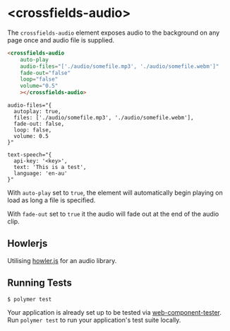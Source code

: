 # \<crossfields-audio\>

The `crossfields-audio` element exposes audio to the background on any page once and audio file is supplied.

```html
<crossfields-audio
    auto-play
    audio-files="['./audio/somefile.mp3', './audio/somefile.webm']"
    fade-out="false"
    loop="false"
    volume="0.5"
    ></crossfields-audio>
```

```
audio-files="{
  autoplay: true,
  files: ['./audio/somefile.mp3', './audio/somefile.webm'],
  fade-out: false,
  loop: false,
  volume: 0.5
}"
```

```
text-speech="{
  api-key: '<key>',
  text: 'This is a test',
  language: 'en-au'
}"
```

With `auto-play` set to `true`, the element will automatically begin playing on
load as long a file is specified.

With `fade-out` set to `true` it the audio will fade out at the end of the audio
clip.

## Howlerjs

Utilising [howler.js](https://github.com/goldfire/howler.js) for an audio library.

## Running Tests

```
$ polymer test
```

Your application is already set up to be tested via [web-component-tester](https://github.com/Polymer/web-component-tester). Run `polymer test` to run your application's test suite locally.

